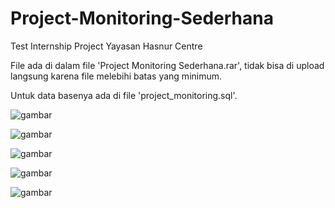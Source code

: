 # Project-Monitoring-Sederhana
Test Internship Project Yayasan Hasnur Centre

File ada di dalam file 'Project Monitoring Sederhana.rar', tidak bisa di upload langsung karena file melebihi batas yang minimum.

Untuk data basenya ada di file 'project_monitoring.sql'.

![gambar](https://user-images.githubusercontent.com/69112136/150689648-096de5a9-7d1f-4747-9058-07fa4a5a7b28.png)

![gambar](https://user-images.githubusercontent.com/69112136/150689732-950001a2-a9a9-4f2a-a2e9-adabe561d4f6.png)

![gambar](https://user-images.githubusercontent.com/69112136/150689796-0a324396-2554-4e80-93e0-e6639b1c761c.png)

![gambar](https://user-images.githubusercontent.com/69112136/150689830-a1dc45e4-7da1-4f75-954d-73da0f7ce394.png)

![gambar](https://user-images.githubusercontent.com/69112136/150689859-3f4b9526-54a3-4844-a8be-92421552908b.png)

